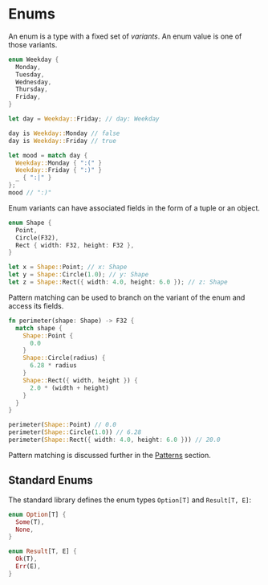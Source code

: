 # Enums

An enum is a type with a fixed set of *variants*. An enum value is one of those
variants.

```rs
enum Weekday {
  Monday,
  Tuesday,
  Wednesday,
  Thursday,
  Friday,
}

let day = Weekday::Friday; // day: Weekday

day is Weekday::Monday // false
day is Weekday::Friday // true

let mood = match day {
  Weekday::Monday { ":(" }
  Weekday::Friday { ":)" }
  _ { ":|" }
};
mood // ":)"
```

Enum variants can have associated fields in the form of a tuple or an object.

```rs
enum Shape {
  Point,
  Circle(F32),
  Rect { width: F32, height: F32 },
}

let x = Shape::Point; // x: Shape
let y = Shape::Circle(1.0); // y: Shape
let z = Shape::Rect({ width: 4.0, height: 6.0 }); // z: Shape
```

Pattern matching can be used to branch on the variant of the enum and access its
fields.

```rs
fn perimeter(shape: Shape) -> F32 {
  match shape {
    Shape::Point {
      0.0
    }
    Shape::Circle(radius) {
      6.28 * radius
    }
    Shape::Rect({ width, height }) {
      2.0 * (width + height)
    }
  }
}

perimeter(Shape::Point) // 0.0
perimeter(Shape::Circle(1.0)) // 6.28
perimeter(Shape::Rect({ width: 4.0, height: 6.0 })) // 20.0
```

Pattern matching is discussed further in the [Patterns](../patterns.md) section.

## Standard Enums

The standard library defines the enum types `Option[T]` and `Result[T, E]`:

```rs
enum Option[T] {
  Some(T),
  None,
}

enum Result[T, E] {
  Ok(T),
  Err(E),
}
```
